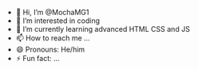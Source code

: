 - 👋 Hi, I’m @MochaMG1
- 👀 I’m interested in coding
- 🌱 I’m currently learning advanced HTML CSS and JS
- 📫 How to reach me ...
- 😄 Pronouns: He/him
- ⚡ Fun fact: ...

<!---
MochaMG1/MochaMG1 is a ✨ special ✨ repository because its `README.md` (this file) appears on your GitHub profile.
You can click the Preview link to take a look at your changes.
--->
